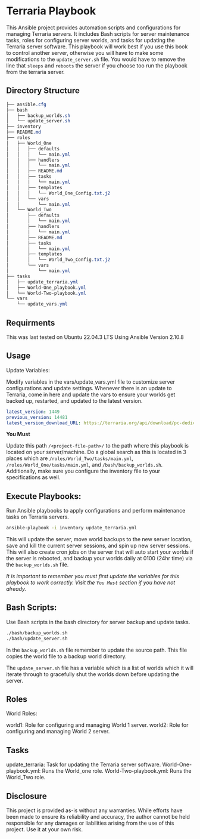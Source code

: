 # Terraria Playbook

This Ansible project provides automation scripts and configurations for managing Terraria servers. It includes Bash scripts for server maintenance tasks, roles for configuring server worlds, and tasks for updating the Terraria server software. This playbook will work best if you use this book to control another server, otherwise you will have to make some modifications to the `update_server.sh` file. You would have to remove the line that `sleeps` and `reboots` the server if you choose too run the playbook from the terraria server.

## Directory Structure

```css
├── ansible.cfg
├── bash
│   ├── backup_worlds.sh
│   └── update_server.sh
├── inventory
├── README.md
├── roles
│   ├── World_One
│   │   ├── defaults
│   │   │   └── main.yml
│   │   ├── handlers
│   │   │   └── main.yml
│   │   ├── README.md
│   │   ├── tasks
│   │   │   └── main.yml
│   │   ├── templates
│   │   │   └── World_One_Config.txt.j2
│   │   └── vars
│   │       └── main.yml
│   └── World_Two
│       ├── defaults
│       │   └── main.yml
│       ├── handlers
│       │   └── main.yml
│       ├── README.md
│       ├── tasks
│       │   └── main.yml
│       ├── templates
│       │   └── World_Two_Config.txt.j2
│       └── vars
│           └── main.yml
├── tasks
│   ├── update_terraria.yml
│   ├── World-One_playbook.yml
│   └── World-Two-playbook.yml
└── vars
    └── update_vars.yml
```

## Requirments

This was last tested on Ubuntu 22.04.3 LTS
Using Ansible Version 2.10.8

## Usage

Update Variables:

Modify variables in the vars/update_vars.yml file to customize server configurations and update settings. Whenever there is an update to Terraria, come in here and update the vars to ensure your worlds get backed up, restarted, and updated to the latest version.

```yaml
latest_version: 1449
previous_version: 14481
latest_version_download_URL: https://terraria.org/api/download/pc-dedicated-server/terraria-server-1449.zip
```

**You Must**

Update this path `/<project-file-path>/` to the path where this playbook is located on your server/machine. Do a global search as this is located in 3 places which are `/roles/World_Two/tasks/main.yml`, `/roles/World_One/tasks/main.yml`, and `/bash/backup_worlds.sh`. Additionally, make sure you configure the inventory file to your specifications as well.

## Execute Playbooks:

Run Ansible playbooks to apply configurations and perform maintenance tasks on Terraria servers.

```bash
ansible-playbook -i inventory update_terraria.yml
```

This will update the server, move world backups to the new server location, save and kill the current server sessions, and spin up new server sessions. This will also create cron jobs on the server that will auto start your worlds if the server is rebooted, and backup your worlds daily at 0100 (24hr time) via the `backup_worlds.sh` file.

_It is important to remember you must first update the variables for this playbook to work correctly. Visit the `You Must` section if you have not already._

## Bash Scripts:

Use Bash scripts in the bash directory for server backup and update tasks.

```bash
./bash/backup_worlds.sh
./bash/update_server.sh
```

In the `backup_worlds.sh` file remember to update the source path. This file copies the world file to a backup world directory.

The `update_server.sh` file has a variable which is a list of worlds which it will iterate through to gracefully shut the worlds down before updating the server.

## Roles

World Roles:

world1: Role for configuring and managing World 1 server.
world2: Role for configuring and managing World 2 server.

## Tasks

update_terraria: Task for updating the Terraria server software.
World-One-playbook.yml: Runs the World_one role.
World-Two-playbook.yml: Runs the World_Two role.

## Disclosure

This project is provided as-is without any warranties. While efforts have been made to ensure its reliability and accuracy, the author cannot be held responsible for any damages or liabilities arising from the use of this project. Use it at your own risk.
